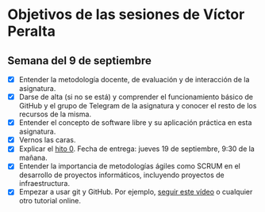 # Objetivos de las sesiones de Víctor Peralta

## Semana del 9 de septiembre

- [X] Entender la metodología docente, de evaluación y de interacción de la asignatura.  
- [X] Darse de alta (si no se está) y comprender el funcionamiento básico de GitHub y el grupo de Telegram de la asignatura y conocer el resto de los recursos de la misma.
- [X] Entender el concepto de software libre y su aplicación práctica en esta asignatura.
- [X] Vernos las caras.
- [X] Explicar el [hito 0](http://jj.github.io/IV/documentos/proyecto/0.Repositorio). Fecha de entrega: jueves 19 de septiembre, 9:30 de la mañana.
- [X] Entender la importancia de metodologías ágiles como SCRUM en el desarrollo de proyectos informáticos, incluyendo proyectos de infraestructura.
- [X] Empezar a usar git y GitHub. Por ejemplo, [seguir este vídeo](https://www.youtube.com/watch?v=gmXyJI01qa8) o cualquier otro tutorial online.
